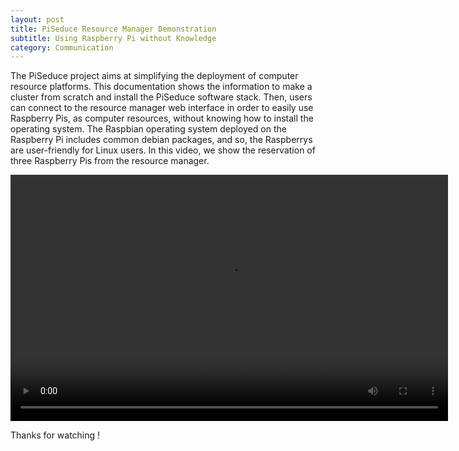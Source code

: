 ```yaml
---
layout: post
title: PiSeduce Resource Manager Demonstration
subtitle: Using Raspberry Pi without Knowledge 
category: Communication
---
```

The PiSeduce project aims at simplifying the deployment of computer resource platforms. This documentation shows the
information to make a cluster from scratch and install the PiSeduce software stack. Then, users can connect to the
resource manager web interface in order to easily use Raspberry Pis, as computer resources, without knowing how to
install the operating system. The Raspbian operating system deployed on the Raspberry Pi includes common debian
packages, and so, the Raspberrys are user-friendly for Linux users. In this video, we show the reservation of three
Raspberry Pis from the resource manager.

<center>
<video width="700" height="394" controls>
  <source src="/public_data/piseduce_resource_manager_30_07_2021.mp4" type="video/mp4">
  Your browser does not support the video tag.
</video>
</center>

Thanks for watching !